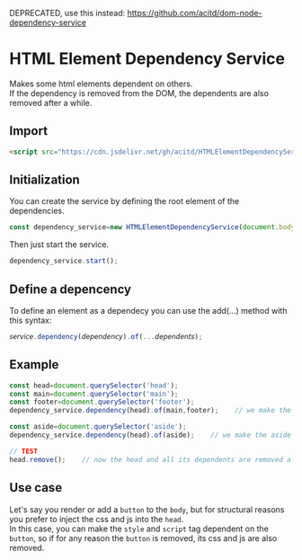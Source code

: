 DEPRECATED, use this instead:
https://github.com/acitd/dom-node-dependency-service

# HTML Element Dependency Service
Makes some html elements dependent on others.  
If the dependency is removed from the DOM, the dependents are also removed after a while.

## Import
```html
<script src="https://cdn.jsdelivr.net/gh/acitd/HTMLElementDependencyService/HTMLElementDependencyService.js"></script>
```

## Initialization
You can create the service by defining the root element of the dependencies.
```js
const dependency_service=new HTMLElementDependencyService(document.body);
```
Then just start the service.
```js
dependency_service.start();
```

## Define a depencency
To define an element as a dependecy you can use the add(...) method with this syntax:
```js
𝘴𝘦𝘳𝘷𝘪𝘤𝘦.dependency(𝘥𝘦𝘱𝘦𝘯𝘥𝘦𝘯𝘤𝘺).of(...𝘥𝘦𝘱𝘦𝘯𝘥𝘦𝘯𝘵𝘴);
```
## Example
```js
const head=document.querySelector('head');
const main=document.querySelector('main');
const footer=document.querySelector('footer');
dependency_service.dependency(head).of(main,footer);    // we make the main and the footer element dependants of the head

const aside=document.querySelector('aside');
dependency_service.dependency(head).of(aside);    // we make the aside element too

// TEST
head.remove();    // now the head and all its dependents are removed afte a while
```

## Use case
Let's say you render or add a `button` to the `body`, but for structural reasons you prefer to inject the css and js into the `head`.  
In this case, you can make the `style` and `script` tag dependent on the `button`, so if for any reason the `button` is removed, its css and js are also removed.
